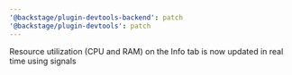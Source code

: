 ```yaml
---
'@backstage/plugin-devtools-backend': patch
'@backstage/plugin-devtools': patch
---
```


Resource utilization (CPU and RAM) on the Info tab is now updated in real time using signals
